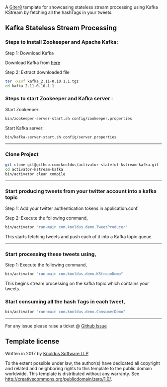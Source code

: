A [Giter8][g8] template for showcasing stateless stream processing using Kafka KStream by fetching all the hashTags in your tweets.

Kafka Stateless Stream Processing
---

### Steps to install Zookeeper and Apache Kafka:

Step 1: Download Kafka

Download Kafka from [here](https://www.apache.org/dyn/closer.cgi?path=/kafka/0.10.1.1/kafka_2.11-0.10.1.1.tgz)

Step 2: Extract downloaded file

```bash
tar -xzvf kafka_2.11-0.10.1.1.tgz
cd kafka_2.11-0.10.1.1
```
### Steps to start Zookeeper and Kafka server :

Start Zookeeper:

```bash
bin/zookeeper-server-start.sh config/zookeeper.properties
```

Start Kafka server:

```bash
bin/kafka-server-start.sh config/server.properties
```


---
### Clone Project

```bash
git clone git@github.com:knoldus/activator-stateful-kstream-kafka.git
cd activator-kstream-kafka
bin/activator clean compile
```
---
### Start producing tweets from your twitter account into a kafka topic

Step 1: Add your twitter authentication tokens in application.conf.

Step 2:
Execute the following command,

```bash
bin/activator "run-main com.knoldus.demo.TweetProducer"
```
This starts fetching tweets and push each of it into a Kafka topic queue.

---
### Start processing these tweets using,

Step 1:
Execute the following command,

```bash
bin/activator "run-main com.knoldus.demo.KStreamDemo"
```

This begins stream processing on the kafka topic which contains your tweets.

### Start consuming all the hash Tags in each tweet,

```bash
bin/activator "run-main com.knoldus.demo.ConsumerDemo"
```

---
For any issue please raise a ticket @ [Github Issue](https://github.com/knoldus/kafka-stateless-kstream/issues)

Template license
----------------
Written in 2017 by [Knoldus Software LLP](http://knoldus.com)

To the extent possible under law, the author(s) have dedicated all copyright and related
and neighboring rights to this template to the public domain worldwide.
This template is distributed without any warranty. See <http://creativecommons.org/publicdomain/zero/1.0/>.

[g8]: http://www.foundweekends.org/giter8/
